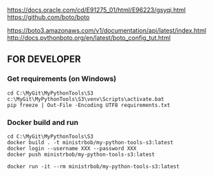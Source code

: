 https://docs.oracle.com/cd/E91275_01/html/E96223/gsyqi.html
https://github.com/boto/boto

https://boto3.amazonaws.com/v1/documentation/api/latest/index.html
http://docs.pythonboto.org/en/latest/boto_config_tut.html


## FOR DEVELOPER
### Get requirements (on Windows)
```
cd C:\MyGit\MyPythonTools\S3
c:\MyGit\MyPythonTools\S3\venv\Scripts\activate.bat
pip freeze | Out-File -Encoding UTF8 requirements.txt
```
### Docker build and run
```commandline
cd C:\MyGit\MyPythonTools\S3
docker build . -t ministrbob/my-python-tools-s3:latest
docker login --username XXX --password XXX
docker push ministrbob/my-python-tools-s3:latest

docker run -it --rm ministrbob/my-python-tools-s3:latest
```